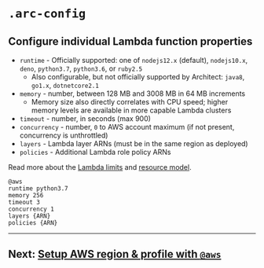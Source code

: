# `.arc-config`
## Configure individual Lambda function properties

- `runtime` - Officially supported: one of `nodejs12.x` (default), `nodejs10.x`, `deno`, `python3.7`, `python3.6`, or `ruby2.5`
  - Also configurable, but not officially supported by Architect: `java8`, `go1.x`, `dotnetcore2.1`
- `memory` - number, between 128 MB and 3008 MB in 64 MB increments
  - Memory size also directly correlates with CPU speed; higher memory levels are available in more capable Lambda clusters
- `timeout` - number, in seconds (max 900)
- `concurrency` - number, `0` to AWS account maximum (if not present, concurrency is unthrottled)
- `layers` - Lambda layer ARNs (must be in the same region as deployed)
- `policies` - Additional Lambda role policy ARNs

Read more about the [Lambda limits](https://docs.aws.amazon.com/lambda/latest/dg/limits.html) and [resource model](https://docs.aws.amazon.com/lambda/latest/dg/resource-model.html).

```arc
@aws
runtime python3.7
memory 256
timeout 3
concurrency 1
layers {ARN}
policies {ARN}
```

---

## Next: [Setup AWS region & profile with `@aws`](/reference/arc/aws)
